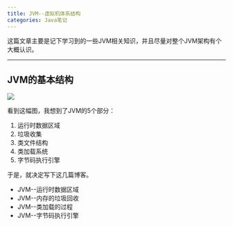```yaml
---
title: JVM--虚拟机体系结构
categories: Java笔记
---
```


这篇文章主要是记下学习到的一些JVM相关知识，并且尽量对整个JVM架构有个大概认识。
<!--more-->

---

## JVM的基本结构
<img src="http://img.blog.csdn.net/20171106104931118">

看到这幅图，我想到了JVM的5个部分：

1. 运行时数据区域
2. 垃圾收集
3. 类文件结构
4. 类加载系统
5. 字节码执行引擎


于是，就决定写下这几篇博客。

 * JVM--运行时数据区域
 * JVM--内存的垃圾回收
 * JVM--类加载的过程
 * JVM--字节码执行引擎





